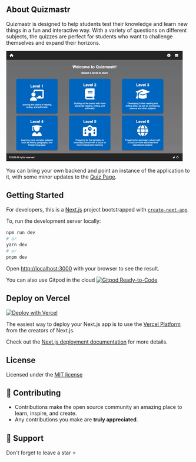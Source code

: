 ## About Quizmastr

Quizmastr is designed to help students test their knowledge and learn new things in a fun and interactive way. With a variety of questions on different subjects, the quizzes are perfect for students who want to challenge themselves and expand their horizons.

![screen-gif](./quizmastr.gif)

You can bring your own backend and point an instance of the application to it, with some minor updates to the [Quiz Page](https://github.com/swiftugandan/quizmastr/blob/32b4a2a2fbc9f7cdfaafcbd7b144b76c8fd20c68/pages/year/%5Byear%5D/subject/%5Bsubject%5D/index.js#L96).

## Getting Started

For developers, this is a [Next.js](https://nextjs.org/) project bootstrapped with [`create-next-app`](https://github.com/vercel/next.js/tree/canary/packages/create-next-app).

To, run the development server locally:

```bash
npm run dev
# or
yarn dev
# or
pnpm dev
```

Open [http://localhost:3000](http://localhost:3000) with your browser to see the result.

You can also use Gitpod in the cloud [![Gitpod Ready-to-Code](https://img.shields.io/badge/Gitpod-Ready--to--Code-blue?logo=gitpod)](https://gitpod.io/#https://github.com/swiftugandan/quizmastr/)


## Deploy on Vercel
[![Deploy with Vercel](https://vercel.com/button)](https://vercel.com/new/clone?repository-url=https%3A%2F%2Fgithub.com%2Fswiftugandan%2Fquizmastr)

The easiest way to deploy your Next.js app is to use the [Vercel Platform](https://vercel.com/new?utm_medium=default-template&filter=next.js) from the creators of Next.js.

Check out the [Next.js deployment documentation](https://nextjs.org/docs/deployment) for more details.

## License

Licensed under the [MIT license](https://github.com/swiftugandan/quizmastr/blob/main/README.md)


## 🧰 Contributing

- Contributions make the open source community an amazing place to learn, inspire, and create.
- Any contributions you make are **truly appreciated**.

## 🙏 Support

Don't forget to leave a star ⭐️
